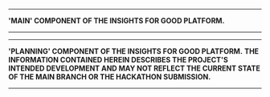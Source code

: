 ********************************************************************************
**'MAIN' COMPONENT OF THE INSIGHTS FOR GOOD PLATFORM.**
********************************************************************************

********************************************************************************
**'PLANNING' COMPONENT OF THE INSIGHTS FOR GOOD PLATFORM.**
**THE INFORMATION CONTAINED HEREIN DESCRIBES THE PROJECT'S INTENDED DEVELOPMENT AND MAY NOT REFLECT THE CURRENT STATE OF THE MAIN BRANCH OR THE HACKATHON SUBMISSION.**
********************************************************************************
